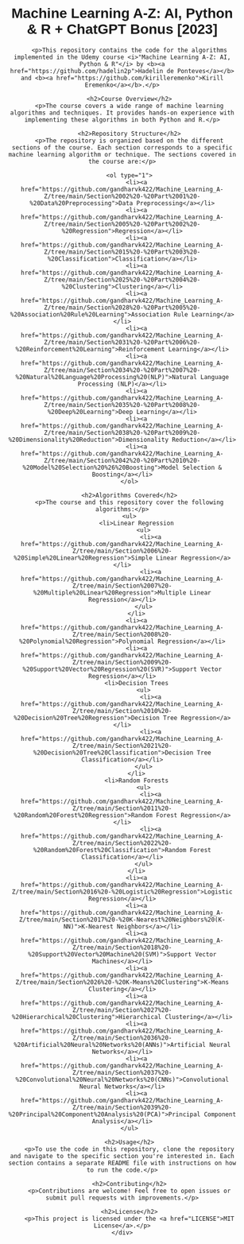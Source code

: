 <!DOCTYPE html>
<html lang="en">
<head>
    <meta charset="UTF-8">
    <meta name="viewport" content="width=device-width, initial-scale=1.0">
    <title>Machine Learning A-Z: AI, Python & R + ChatGPT Bonus [2023]</title>
    <style>
        /* Centering style for the content */
        body {
            display: flex;
            justify-content: center;
            align-items: center;
            min-height: 100vh;
            margin: 0;
            font-family: Arial, sans-serif;
        }
        .content {
            max-width: 800px;
            text-align: center;
            padding: 20px;
        }
        /* Styling for links and lists */
        a {
            text-decoration: none;
            color: #0073e6;
        }
        a:hover {
            text-decoration: underline;
        }
        ol, ul {
            text-align: left;
        }
    </style>
</head>
<body>
    <div class="content">
        <h1>Machine Learning A-Z: AI, Python & R + ChatGPT Bonus [2023]</h1>

        <p>This repository contains the code for the algorithms implemented in the Udemy course <i>"Machine Learning A-Z: AI, Python & R"</i> by <b><a href="https://github.com/hadelin2p">Hadelin de Ponteves</a></b> and <b><a href="https://github.com/kirilleremenko">Kirill Eremenko</a></b>.</p>

        <h2>Course Overview</h2>
        <p>The course covers a wide range of machine learning algorithms and techniques. It provides hands-on experience with implementing these algorithms in both Python and R.</p>

        <h2>Repository Structure</h2>
        <p>The repository is organized based on the different sections of the course. Each section corresponds to a specific machine learning algorithm or technique. The sections covered in the course are:</p>

        <ol type="1">
            <li><a href="https://github.com/gandharvk422/Machine_Learning_A-Z/tree/main/Section%2002%20-%20Part%2001%20-%20Data%20Preprocessing">Data Preprocessing</a></li>
            <li><a href="https://github.com/gandharvk422/Machine_Learning_A-Z/tree/main/Section%2005%20-%20Part%2002%20-%20Regression">Regression</a></li>
            <li><a href="https://github.com/gandharvk422/Machine_Learning_A-Z/tree/main/Section%2015%20-%20Part%2003%20-%20Classification">Classification</a></li>
            <li><a href="https://github.com/gandharvk422/Machine_Learning_A-Z/tree/main/Section%2025%20-%20Part%2004%20-%20Clustering">Clustering</a></li>
            <li><a href="https://github.com/gandharvk422/Machine_Learning_A-Z/tree/main/Section%2028%20-%20Part%2005%20-%20Association%20Rule%20Learning">Association Rule Learning</a></li>
            <li><a href="https://github.com/gandharvk422/Machine_Learning_A-Z/tree/main/Section%2031%20-%20Part%2006%20-%20Reinforcement%20Learning">Reinforcement Learning</a></li>
            <li><a href="https://github.com/gandharvk422/Machine_Learning_A-Z/tree/main/Section%2034%20-%20Part%2007%20-%20Natural%20Language%20Processing%20(NLP)">Natural Language Processing (NLP)</a></li>
            <li><a href="https://github.com/gandharvk422/Machine_Learning_A-Z/tree/main/Section%2035%20-%20Part%2008%20-%20Deep%20Learning">Deep Learning</a></li>
            <li><a href="https://github.com/gandharvk422/Machine_Learning_A-Z/tree/main/Section%2038%20-%20Part%2009%20-%20Dimensionality%20Reduction">Dimensionality Reduction</a></li>
            <li><a href="https://github.com/gandharvk422/Machine_Learning_A-Z/tree/main/Section%2042%20-%20Part%2010%20-%20Model%20Selection%20%26%20Boosting">Model Selection & Boosting</a></li>
        </ol>

        <h2>Algorithms Covered</h2>
        <p>The course and this repository cover the following algorithms:</p>
        <ul>
            <li>Linear Regression
                <ul>
                    <li><a href="https://github.com/gandharvk422/Machine_Learning_A-Z/tree/main/Section%2006%20-%20Simple%20Linear%20Regression">Simple Linear Regression</a></li>
                    <li><a href="https://github.com/gandharvk422/Machine_Learning_A-Z/tree/main/Section%2007%20-%20Multiple%20Linear%20Regression">Multiple Linear Regression</a></li>
                </ul>
            </li>
            <li><a href="https://github.com/gandharvk422/Machine_Learning_A-Z/tree/main/Section%2008%20-%20Polynomial%20Regression">Polynomial Regression</a></li>
            <li><a href="https://github.com/gandharvk422/Machine_Learning_A-Z/tree/main/Section%2009%20-%20Support%20Vector%20Regression%20(SVR)">Support Vector Regression</a></li>
            <li>Decision Trees
                <ul>
                    <li><a href="https://github.com/gandharvk422/Machine_Learning_A-Z/tree/main/Section%2010%20-%20Decision%20Tree%20Regression">Decision Tree Regression</a></li>
                    <li><a href="https://github.com/gandharvk422/Machine_Learning_A-Z/tree/main/Section%2021%20-%20Decision%20Tree%20Classification">Decision Tree Classification</a></li>
                </ul>
            </li>
            <li>Random Forests
                <ul>
                    <li><a href="https://github.com/gandharvk422/Machine_Learning_A-Z/tree/main/Section%2011%20-%20Random%20Forest%20Regression">Random Forest Regression</a></li>
                    <li><a href="https://github.com/gandharvk422/Machine_Learning_A-Z/tree/main/Section%2022%20-%20Random%20Forest%20Classification">Random Forest Classification</a></li>
                </ul>
            </li>
            <li><a href="https://github.com/gandharvk422/Machine_Learning_A-Z/tree/main/Section%2016%20-%20Logistic%20Regression">Logistic Regression</a></li>
            <li><a href="https://github.com/gandharvk422/Machine_Learning_A-Z/tree/main/Section%2017%20-%20K-Nearest%20Neighbors%20(K-NN)">K-Nearest Neighbors</a></li>
            <li><a href="https://github.com/gandharvk422/Machine_Learning_A-Z/tree/main/Section%2018%20-%20Support%20Vector%20Machine%20(SVM)">Support Vector Machines</a></li>
            <li><a href="https://github.com/gandharvk422/Machine_Learning_A-Z/tree/main/Section%2026%20-%20K-Means%20Clustering">K-Means Clustering</a></li>
            <li><a href="https://github.com/gandharvk422/Machine_Learning_A-Z/tree/main/Section%2027%20-%20Hierarchical%20Clustering">Hierarchical Clustering</a></li>
            <li><a href="https://github.com/gandharvk422/Machine_Learning_A-Z/tree/main/Section%2036%20-%20Artificial%20Neural%20Networks%20(ANNs)">Artificial Neural Networks</a></li>
            <li><a href="https://github.com/gandharvk422/Machine_Learning_A-Z/tree/main/Section%2037%20-%20Convolutional%20Neural%20Networks%20(CNNs)">Convolutional Neural Networks</a></li>
            <li><a href="https://github.com/gandharvk422/Machine_Learning_A-Z/tree/main/Section%2039%20-%20Principal%20Component%20Analysis%20(PCA)">Principal Component Analysis</a></li>
        </ul>

        <h2>Usage</h2>
        <p>To use the code in this repository, clone the repository and navigate to the specific section you're interested in. Each section contains a separate README file with instructions on how to run the code.</p>

        <h2>Contributing</h2>
        <p>Contributions are welcome! Feel free to open issues or submit pull requests with improvements.</p>

        <h2>License</h2>
        <p>This project is licensed under the <a href="LICENSE">MIT License</a>.</p>
    </div>
</body>
</html>

